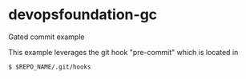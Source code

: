 # devopsfoundation-gc
Gated commit example

This example leverages the git hook "pre-commit"  which is located in 

`$ $REPO_NAME/.git/hooks`




